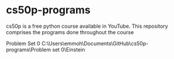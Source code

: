 # cs50p-programs
cs50p is a free python course available in YouTube. This repository comprises the programs done throughout the course

Problem Set 0
C:\Users\emmoh\Documents\GitHub\cs50p-programs\Problem set 0\Einstein